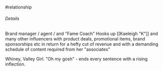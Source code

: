 #relationship
###### Details
Brand manager / agent / and "Fame Coach" Hooks up [[Kaeleigh "K"]] and many other influencers with product deals, promotional items, brand sponsorships etc in return for a hefty cut of revenue and with a demanding schedule of content required from her "associates"

Whiney, Valley Girl. "Oh my gosh" - ends every sentence with a rising inflection.